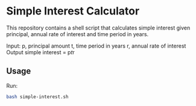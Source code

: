 # Simple Interest Calculator
This repository contains a shell script that calculates simple interest given principal, annual rate of interest and time period in years.

Input:
   p, principal amount
   t, time period in years
   r, annual rate of interest
Output
   simple interest = p*t*r

## Usage
Run:
```bash
bash simple-interest.sh 
